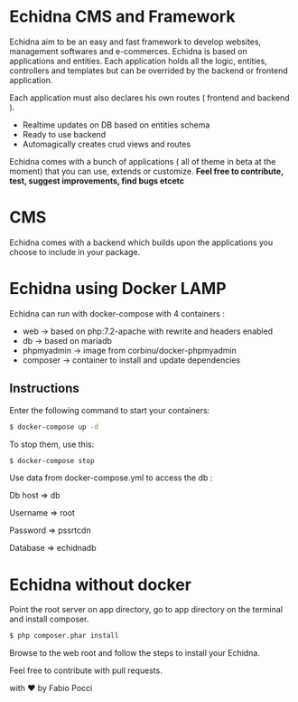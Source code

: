 # Echidna CMS and Framework
Echidna aim to be an easy and fast framework to develop websites, management softwares and e-commerces.
Echidna is based on applications and entities. Each application holds all the logic, entities, controllers
and templates but can be overrided by the backend or frontend application.

Each application must also declares his own routes ( frontend and backend ).

- Realtime updates on DB based on entities schema
- Ready to use backend
- Automagically creates crud views and routes

Echidna comes with a bunch of applications ( all of theme in beta at the moment) that you can use, extends or customize.
**Feel free to contribute, test, suggest improvements, find bugs etcetc**

# CMS 
Echidna comes with a backend which builds upon the applications you choose to include in your package. 

# Echidna using Docker LAMP
Echidna can run with docker-compose with 4 containers : 
- web -> based on php:7.2-apache with rewrite and headers enabled 
- db -> based on mariadb
- phpmyadmin -> image from corbinu/docker-phpmyadmin
- composer -> container to install and update dependencies

## Instructions

Enter the following command to start your containers:
```bash
$ docker-compose up -d
```

To stop them, use this:
```bash
$ docker-compose stop
```
Use data from docker-compose.yml to access the db :

Db host => db

Username => root

Password => pssrtcdn

Database => echidnadb

# Echidna without docker
Point the root server on app directory, go to app directory on the terminal and install composer.
```bash
$ php composer.phar install
```
Browse to the web root and follow the steps to install your Echidna.

Feel free to contribute with pull requests.

with ❤️ by
Fabio Pocci
